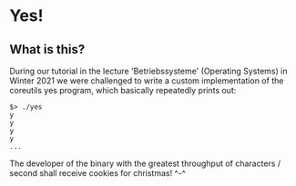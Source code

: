 # Yes!
## What is this?
During our tutorial in the lecture 'Betriebssysteme' (Operating Systems) in Winter 2021 we were challenged to write a custom implementation of the coreutils yes program, which basically repeatedly prints out:
```
$> ./yes
y
y
y
y
...
```

The developer of the binary with the greatest throughput of characters / second shall receive cookies for christmas! ^-^
